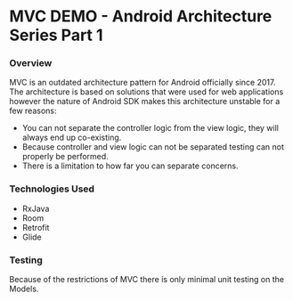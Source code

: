 # MVC DEMO - Android Architecture Series Part 1

### Overview
MVC is an outdated architecture pattern for Android officially since 2017.
The architecture is based on solutions that were used for web applications however the nature of Android SDK makes this architecture unstable for a few reasons:
- You can not separate the controller logic from the view logic, they will always end up co-existing.
- Because controller and view logic can not be separated testing can not properly be performed.
- There is a limitation to how far you can separate concerns.

### Technologies Used
- RxJava
- Room
- Retrofit
- Glide

### Testing
Because of the restrictions of MVC there is only minimal unit testing on the Models.
